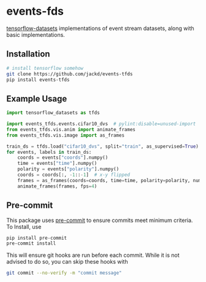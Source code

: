 # events-fds

[tensorflow-datasets](https://github.com/tensorflow/datasets) implementations of event stream datasets, along with basic implementations.

## Installation

```bash
# install tensorflow somehow
git clone https://github.com/jackd/events-tfds
pip install events-tfds
```

## Example Usage

```python
import tensorflow_datasets as tfds

import events_tfds.events.cifar10_dvs  # pylint:disable=unused-import
from events_tfds.vis.anim import animate_frames
from events_tfds.vis.image import as_frames

train_ds = tfds.load("cifar10_dvs", split="train", as_supervised=True)
for events, labels in train_ds:
    coords = events["coords"].numpy()
    time = events["time"].numpy()
    polarity = events["polarity"].numpy()
    coords = coords[:, -1::-1]  # x-y flipped
    frames = as_frames(coords=coords, time=time, polarity=polarity, num_frames=20)
    animate_frames(frames, fps=4)


```

## Pre-commit

This package uses [pre-commit](https://pre-commit.com/) to ensure commits meet minimum criteria. To Install, use

```bash
pip install pre-commit
pre-commit install
```

This will ensure git hooks are run before each commit. While it is not advised to do so, you can skip these hooks with

```bash
git commit --no-verify -m "commit message"
```
